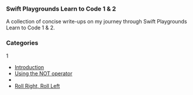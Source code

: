 ### Swift Playgrounds Learn to Code 1 & 2

A collection of concise write-ups on my journey through Swift Playgrounds Learn to Code 1 & 2.

### Categories

1
* [Introduction](#introduction)
* [Using the NOT operator](#notoperator)
* 
* [Roll Right, Roll Left](#https://github.com/aenakin/learn-to-code/blob/b82b9873a62919eac6999c4d2a609a1162156e9c/Roll%20Right%20Roll%20Left/rollRightRollLeft.md)
